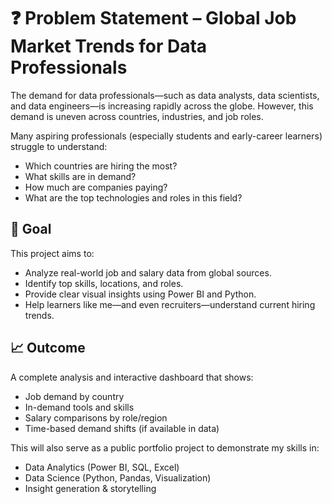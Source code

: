 # ❓ Problem Statement – Global Job Market Trends for Data Professionals

The demand for data professionals—such as data analysts, data scientists, and data engineers—is increasing rapidly across the globe. However, this demand is uneven across countries, industries, and job roles.

Many aspiring professionals (especially students and early-career learners) struggle to understand:
- Which countries are hiring the most?
- What skills are in demand?
- How much are companies paying?
- What are the top technologies and roles in this field?

## 🧭 Goal
This project aims to:
- Analyze real-world job and salary data from global sources.
- Identify top skills, locations, and roles.
- Provide clear visual insights using Power BI and Python.
- Help learners like me—and even recruiters—understand current hiring trends.

## 📈 Outcome
A complete analysis and interactive dashboard that shows:
- Job demand by country
- In-demand tools and skills
- Salary comparisons by role/region
- Time-based demand shifts (if available in data)

This will also serve as a public portfolio project to demonstrate my skills in:
- Data Analytics (Power BI, SQL, Excel)
- Data Science (Python, Pandas, Visualization)
- Insight generation & storytelling
